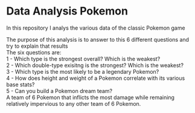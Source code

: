 # Data Analysis Pokemon
In this repository I analys the various data of the classic Pokemon game

The purpose of this analysis is to answer to this 6 different questions and try to explain that results  
The six questions are:  
1 - Which type is the strongest overall? Which is the weakest?  
2 - Which double-type exisitng is the strongest? Which is the weakest?  
3 - Which type is the most likely to be a legendary Pokemon?  
4 - How does height and weight of a Pokemon correlate with its various base stats?  
5 - Can you build a Pokemon dream team?  
    A team of 6 Pokemon that inflicts the most damage while remaining relatively impervious to any other team of 6 Pokemon.
